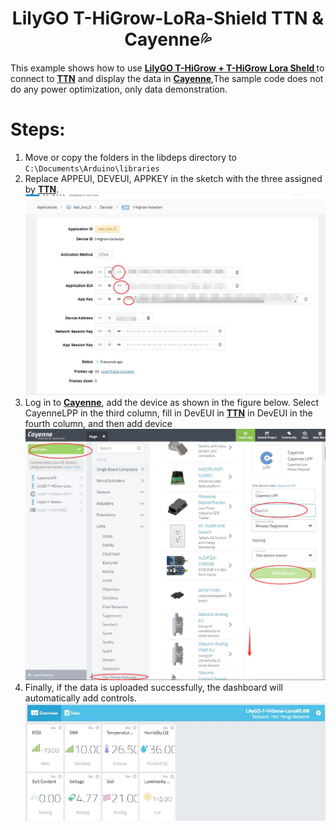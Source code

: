 <h1 align = "center">LilyGO T-HiGrow-LoRa-Shield TTN & Cayenne💦 </h1>

 

This example shows how to use **[LilyGO T-HiGrow  + T-HiGrow Lora Sheld ](https://www.aliexpress.com/item/32815782900.html)** to connect to **[TTN](https://www.thethingsnetwork.org/)** and display the data in **[Cayenne](https://cayenne.mydevices.com/)**,The sample code does not do any power optimization, only data demonstration.

# Steps:
1. Move or copy the folders in the libdeps directory to `C:\Documents\Arduino\libraries`
2. Replace APPEUI, DEVEUI, APPKEY in the sketch with the three assigned by **[TTN](https://www.thethingsnetwork.org/)**.
![](image/4.jpg)
3. Log in to **[Cayenne](https://cayenne.mydevices.com/)**, add the device as shown in the figure below. Select CayenneLPP in the third column, fill in DevEUI in **[TTN](https://www.thethingsnetwork.org/)** in DevEUI in the fourth column, and then add device
![](image/5.jpg)
4. Finally, if the data is uploaded successfully, the dashboard will automatically add controls.
![](image/1.jpg)


